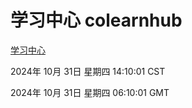 # 学习中心 colearnhub
[学习中心](http://219.139.197.74:56308/colearnhub/)

2024年 10月 31日 星期四 14:10:01 CST

2024年 10月 31日 星期四 06:10:01 GMT
